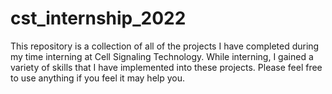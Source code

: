 # cst_internship_2022
This repository is a collection of all of the projects I have completed during my time interning at Cell Signaling Technology. While interning, I gained a variety of skills that I have implemented into these projects. Please feel free to use anything if you feel it may help you. 
